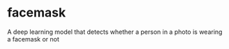 # facemask
A deep learning model that detects whether a person in a photo is wearing a facemask or not

